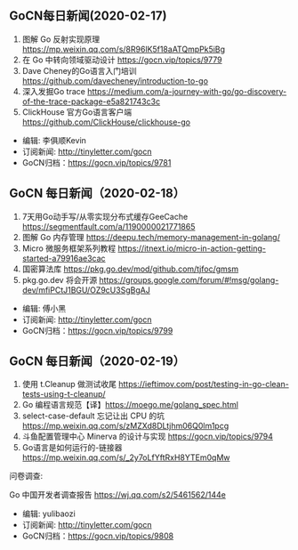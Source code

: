 ## GoCN每日新闻(2020-02-17)

1. 图解 Go 反射实现原理 https://mp.weixin.qq.com/s/8R96lK5f18aATQmpPk5iBg
2. 在 Go 中转向领域驱动设计 https://gocn.vip/topics/9779
3. Dave Cheney的Go语言入门培训 https://github.com/davecheney/introduction-to-go
4. 深入发掘Go trace https://medium.com/a-journey-with-go/go-discovery-of-the-trace-package-e5a821743c3c
5. ClickHouse 官方Go语言客户端 https://github.com/ClickHouse/clickhouse-go

* 编辑: 李俱顺Kevin
* 订阅新闻: http://tinyletter.com/gocn
* GoCN归档：https://gocn.vip/topics/9781

## GoCN 每日新闻（2020-02-18）

1. 7天用Go动手写/从零实现分布式缓存GeeCache https://segmentfault.com/a/1190000021771865
2. 图解 Go 内存管理 https://deepu.tech/memory-management-in-golang/
3. Micro 微服务框架系列教程 https://itnext.io/micro-in-action-getting-started-a79916ae3cac
4. 国密算法库 https://pkg.go.dev/mod/github.com/tjfoc/gmsm
5. pkg.go.dev 将会开源 https://groups.google.com/forum/#!msg/golang-dev/mfiPCtJ1BGU/OZ9cU3SgBgAJ

- 编辑: 傅小黑
- 订阅新闻: http://tinyletter.com/gocn
- GoCN归档：https://gocn.vip/topics/9799

## GoCN 每日新闻（2020-02-19）

1. 使用 t.Cleanup 做测试收尾 https://ieftimov.com/post/testing-in-go-clean-tests-using-t-cleanup/
2. Go 编程语言规范【译】https://moego.me/golang_spec.html
3. select-case-default 忘记让出 CPU 的坑 https://mp.weixin.qq.com/s/zMZXd8DLtjhm06Q0lm1pcg
4. 斗鱼配置管理中心 Minerva 的设计与实现 https://gocn.vip/topics/9794
5. Go语言是如何运行的-链接器 https://mp.weixin.qq.com/s/_2y7oLfYftRxH8YTEm0qMw

问卷调查:

Go 中国开发者调查报告 https://wj.qq.com/s2/5461562/144e

- 编辑: yulibaozi
- 订阅新闻: http://tinyletter.com/gocn
- GoCN归档：https://gocn.vip/topics/9808